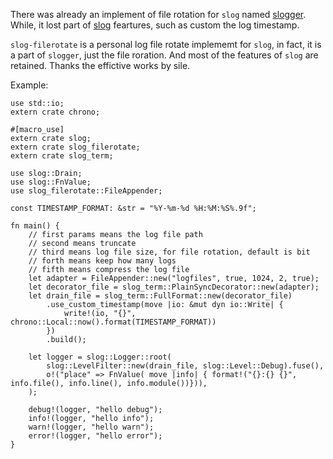 
There was already an implement of file rotation for `slog` named
[slogger](https://docs.rs/sloggers/). While, it lost part of [slog](https://docs.rs/slog/) feartures, such as custom the log timestamp.

`slog-filerotate` is a personal log file rotate implememt for `slog`, in fact, it is a part of `slogger`, just the file roration. And most
of the features of `slog` are retained. Thanks the effictive works by sile.

Example:

```
use std::io;
extern crate chrono;

#[macro_use]
extern crate slog;
extern crate slog_filerotate;
extern crate slog_term;

use slog::Drain;
use slog::FnValue;
use slog_filerotate::FileAppender;

const TIMESTAMP_FORMAT: &str = "%Y-%m-%d %H:%M:%S%.9f";

fn main() {
    // first params means the log file path
    // second means truncate
    // third means log file size, for file rotation, default is bit
    // forth means keep how many logs
    // fifth means compress the log file
    let adapter = FileAppender::new("logfiles", true, 1024, 2, true);
    let decorator_file = slog_term::PlainSyncDecorator::new(adapter);
    let drain_file = slog_term::FullFormat::new(decorator_file)
        .use_custom_timestamp(move |io: &mut dyn io::Write| {
            write!(io, "{}", chrono::Local::now().format(TIMESTAMP_FORMAT))
        })
        .build();

    let logger = slog::Logger::root(
        slog::LevelFilter::new(drain_file, slog::Level::Debug).fuse(),
        o!("place" => FnValue( move |info| { format!("{}:{} {}", info.file(), info.line(), info.module())})),
    );

    debug!(logger, "hello debug");
    info!(logger, "hello info");
    warn!(logger, "hello warn");
    error!(logger, "hello error");
}
```

